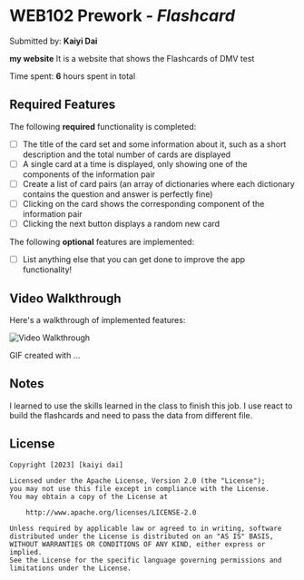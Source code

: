 # WEB102 Prework - *Flashcard*

Submitted by: **Kaiyi Dai**

**my website** It is a website that shows the Flashcards of DMV test

Time spent: **6** hours spent in total

## Required Features

The following **required** functionality is completed:

* [ ] The title of the card set and some information about it, such as a short description and the total number of cards are displayed
* [ ] A single card at a time is displayed, only showing one of the components of the information pair
* [ ] Create a list of card pairs (an array of dictionaries where each dictionary contains the question and answer is perfectly fine)
* [ ] Clicking on the card shows the corresponding component of the information pair
* [ ] Clicking the next button displays a random new card

The following **optional** features are implemented:

* [ ] List anything else that you can get done to improve the app functionality!

## Video Walkthrough

Here's a walkthrough of implemented features:

<img src='https://github.com/ddkaiyi/homework3/blob/master/z6w9q-4rkls.gif' title='Video Walkthrough' width='' alt='Video Walkthrough' />

<!-- Replace this with whatever GIF tool you used! -->
GIF created with ...  
<!-- Recommended tools:
[Kap](https://getkap.co/) for macOS
[ScreenToGif](https://www.screentogif.com/) for Windows
[peek](https://github.com/phw/peek) for Linux. -->

## Notes

 I learned to use the skills learned in the class to finish this job. I use react to build the flashcards and need to pass the data from different file.
## License

    Copyright [2023] [kaiyi dai]

    Licensed under the Apache License, Version 2.0 (the "License");
    you may not use this file except in compliance with the License.
    You may obtain a copy of the License at

        http://www.apache.org/licenses/LICENSE-2.0

    Unless required by applicable law or agreed to in writing, software
    distributed under the License is distributed on an "AS IS" BASIS,
    WITHOUT WARRANTIES OR CONDITIONS OF ANY KIND, either express or implied.
    See the License for the specific language governing permissions and
    limitations under the License.
